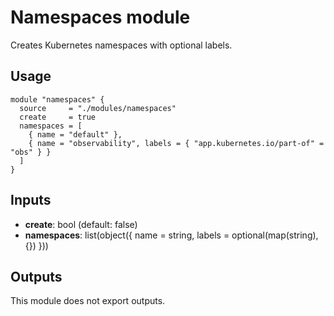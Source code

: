 # Namespaces module

Creates Kubernetes namespaces with optional labels.

## Usage

```hcl
module "namespaces" {
  source     = "./modules/namespaces"
  create     = true
  namespaces = [
    { name = "default" },
    { name = "observability", labels = { "app.kubernetes.io/part-of" = "obs" } }
  ]
}
```

## Inputs

- **create**: bool (default: false)
- **namespaces**: list(object({ name = string, labels = optional(map(string), {}) }))

## Outputs

This module does not export outputs.
